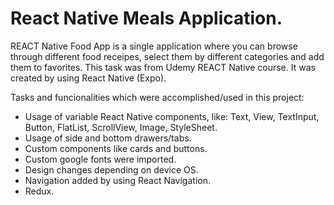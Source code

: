 # React Native Meals Application.

REACT Native Food App is a single application where you can browse through different food receipes, select them by different categories and add them to favorites. This task was from Udemy REACT Native course. It was created by using React Native (Expo).

Tasks and funcionalities which were accomplished/used in this project:
- Usage of variable React Native components, like: Text, View, TextInput, Button, FlatList, ScrollView, Image, StyleSheet.
- Usage of side and bottom drawers/tabs.
- Custom components like cards and buttons.
- Custom google fonts were imported.
- Design changes depending on device OS.
- Navigation added by using React Navigation.
- Redux.
